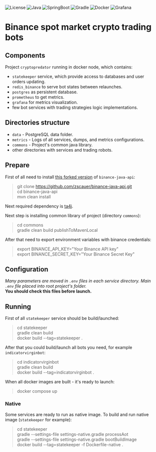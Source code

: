 ![License](https://img.shields.io/static/v1?logo=apache&label=&message=Apache-2.0&color=grey&style=flat)
![Java](https://img.shields.io/static/v1?logo=openjdk&label=&message=17&color=blue&style=flat)
![SpringBoot](https://img.shields.io/static/v1?logo=springboot&label=&message=3&color=darkgreen&style=flat)
![Gradle](https://img.shields.io/static/v1?logo=gradle&label=&message=7&color=lightgrey&style=flat)
![Docker](https://img.shields.io/static/v1?logo=docker&label=&message=20&color=blue&style=flat)
![Grafana](https://img.shields.io/static/v1?logo=grafana&label=&message=OSS&color=critical&style=flat)

# Binance spot market crypto trading bots

## Components
Project `cryptopredator` running in docker node, which contains:
- `statekeeper` service, which provide access to databases and user orders updating.
- `redis_binance` to serve bot states between relaunches.
- `postgres` as persistent database.
- `prometheus` to get metrics.
- `grafana` for metrics visualization.
- few bot services with trading strategies logic implementations.

## Directories structure
- `data` - PostgreSQL data folder.
- `metrics` - Logs of all services, dumps, and metrics configurations.
- `commons` - Project's common java library.
- other directories with services and trading robots.

## Prepare
First of all need to install [this forked version](https://github.com/zscauer/binance-java-api) of `binance-java-api`:
> git clone https://github.com/zscauer/binance-java-api.git  
> cd binance-java-api  
> mvn clean install

Next required dependency is [ta4j](https://github.com/zscauer/ta4j).

Next step is installing common library of project (directory `commons`):
> cd commons  
> gradle clean build publishToMavenLocal

After that need to export environment variables with binance credentials:
> export BINANCE_API_KEY="Your Binance API key"  
> export BINANCE_SECRET_KEY="Your Binance Secret Key"

## Configuration
*Many parameters are moved in `.env` files in each service directory. Main `.env` file placed into root project's folder.*  
**You should check this files before launch.**

## Running
First of all `statekeeper` service should be build/launched:
> cd statekeeper  
> gradle clean build  
> docker build --tag=statekeeper .

After that you could build/launch all bots you need, for example `indicatorvirginbot`:
> cd indicatorvirginbot  
> gradle clean build  
> docker build --tag=indicatorvirginbot .

When all docker images are built - it's ready to launch:
> docker compose up

### Native
Some services are ready to run as native image. To build and run native image (`statekeeper` for example):
> cd statekeeper  
> gradle --settings-file settings-native.gradle processAot  
> gradle --settings-file settings-native.gradle bootBuildImage  
> docker build --tag=statekeeper -f Dockerfile-native .